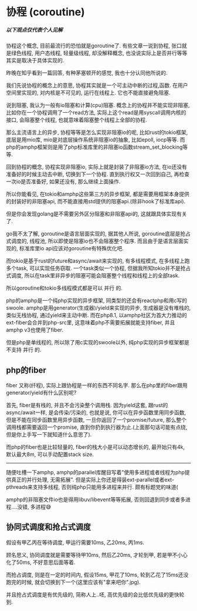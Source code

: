 # 协程 (coroutine)

##### 以下观点仅代表个人见解

协程这个概念, 目前最流行的恐怕就是goroutine了. 有些文章一说到协程, 张口就是绿色线程, 用户态线程, 轻量级线程, 却没解释概念, 也没说实际上是否并行等等其实是取决于具体实现的.

昨晚在知乎看到一篇回答, 有种茅塞顿开的感觉, 我也十分认同他所说的.

我们先说协程的概念上的意思, 协程其实就是一个可主动中断的过程,函数. 在用户空间里实现的, 对内核是不可见的, 运行在线程上. 它也不能直接避免阻塞.

说到阻塞, 我认为一般有io阻塞和计算(cpu)阻塞. 概念上的协程并不能实现非阻塞, 比如你在一个协程调用了一个read方法, 实际上这个read是用syscall调用内核的接口, 会阻塞整个线程, 
也就意味着阻塞整个线程上全部的协程.

那么主流语言上的异步, 协程等等是怎么实现非阻塞io的呢, 比如rust的tokio框架, 底层是用mio库, mio是对底层操作系统非阻塞io的抽象, 比如epoll, iocp等等. 
而php的amphp框架则是用了php标准库里的非阻塞io函数stream_set_blocking等等.

回到协程的概念, 协程实现非阻塞io, 实际上就是封装了非阻塞io方法, 在io还没有准备好的时候主动去中断, 切换到下一个协程. 直到执行权又一次回到自己, 再检查一次io是否准备好, 如果还没有, 那么继续上面操作.

所以你能看见, 在tokio和amphp这些第三方的异步框架, 都是需要用框架本身提供的封装好的非阻塞api, 而不能直接用std提供的阻塞api.(除非hook了标准库api).

但是你会发现golang是不需要另外区分阻塞和非阻塞api的, 这就跟具体实现有关了.

go我不太了解, goroutine是语言层面实现的, 据其他人所说, goroutine底层是抢占式调度的, 线程池, 所以即使是阻塞io也不会阻塞整个程序. 而且由于是语言层面实现的, 标准库里io api应该对goroutine有特殊优化吧.

而tokio是基于rust的future和async/await来实现的, 有多线程模式, 在多线程上跑多个task, 可以实现任务窃取.
一个task类似一个协程, 但据我所知tokio并不是抢占式调度, 所以在task里非异步的阻塞可能会阻塞整个线程和线程上的全部task.

所以goroutine和tokio多线程模式都是可以 并行 的.

php的amphp是一个纯php实现的异步框架, 同类型的还会有reactphp和用c写的swoole. amphp是用generator(生成器)/yield来实现的异步, 生成器是没有堆栈的, 类似无栈协程, 通过yield来主动中断.
而在php8.1, 以amphp社区为首大力推动的ext-fiber会合并到php-src里, 这意味着php不需要拓展就能支持fiber, 并且amphp v3也使用了fiber.

但是php是单线程的, 所以除了用c实现的swoole以外, 纯php实现的异步框架都是不支持 并行 的.

## php的fiber
fiber 又称(纤程), 实际上跟协程是一样的东西不同名字.
那么在php里的fiber跟用generator/yield有什么区别呢? 

首先, fiber是有栈的, 并且不会污染整个调用栈. 因为yield这套, 跟rust的async/await一样, 是会传染/污染的, 也就是说, 你可以在异步函数里用同步函数, 但是不能在同步函数里用异步函数, 
一旦你返回了一个promise/future, 那么整个调用栈都需要返回一个promise, 直到你扔到执行器为止.(上面那句话可能有点绕, 但是你上手写一下就知道什么意思了).

而php的fiber也是比较轻量的, fiber的栈大小是可以动态增长的, 最开始只有4k, 默认最大8m, 可以手动配置stack size.

----
随便吐槽一下amphp, amphp的parallel库醒目写着"使用多进程或者线程为php提供真正的并行处理, 无需拓展". 但是实际上你还是得装ext-parallel或者ext-pthreads来支持多线程, 否则纯php只能用多进程来并行.
颇有标题党的味道(

amphp的非阻塞文件io也是得用libuv/libevent等等拓展, 否则回退到同步或者多进程....没错, 多进程😅

## 协同式调度和抢占式调度
假设有甲乙丙在等待调度, 甲运行需要10ms, 乙20ms, 丙1ms.

顾名思义, 协同调度就是需要等待甲10ms, 然后乙20ms, 才轮到甲, 若是甲不小心化了50ms, 不好意思后面等着.

而抢占调度, 则是在一定的时间内, 假设15ms, 甲花了10ms, 轮到乙花了15ms还没跑完的时候, 就会切换到下一个(这里应该有"拿来吧你".jpg).

并且抢占式调度是有优先级的, 简称人上..呸, 高优先级的会比低优先级的更快轮到.

